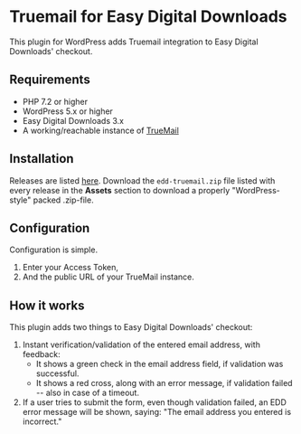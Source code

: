 # Truemail for Easy Digital Downloads

This plugin for WordPress adds Truemail integration to Easy Digital Downloads' checkout.

## Requirements

* PHP 7.2 or higher
* WordPress 5.x or higher
* Easy Digital Downloads 3.x
* A working/reachable instance of [TrueMail](https://truemail-rb.org/#/about)

## Installation

Releases are listed [here](https://github.com/Dan0sz/edd-truemail/releases). Download the `edd-truemail.zip` file listed with every release in the **Assets** section to download a properly "WordPress-style" packed .zip-file.

## Configuration

Configuration is simple.

1. Enter your Access Token,
2. And the public URL of your TrueMail instance.

## How it works

This plugin adds two things to Easy Digital Downloads' checkout:

1. Instant verification/validation of the entered email address, with feedback:
   - It shows a green check in the email address field, if validation was successful.
   - It shows a red cross, along with an error message, if validation failed -- also in case of a timeout.
2. If a user tries to submit the form, even though validation failed, an EDD error message will be shown, saying: "The email address you entered is incorrect."
